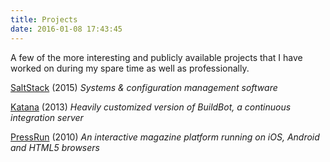 ```yaml
---
title: Projects
date: 2016-01-08 17:43:45
---
```

A few of the more interesting and publicly available projects that I have worked on during my spare time as well as professionally.

[SaltStack](saltstack/) (2015)
*Systems & configuration management software*

[Katana](katana/) (2013)
*Heavily customized version of BuildBot, a continuous integration server*

[PressRun](pressrun/) (2010)
*An interactive magazine platform running on iOS, Android and HTML5 browsers*